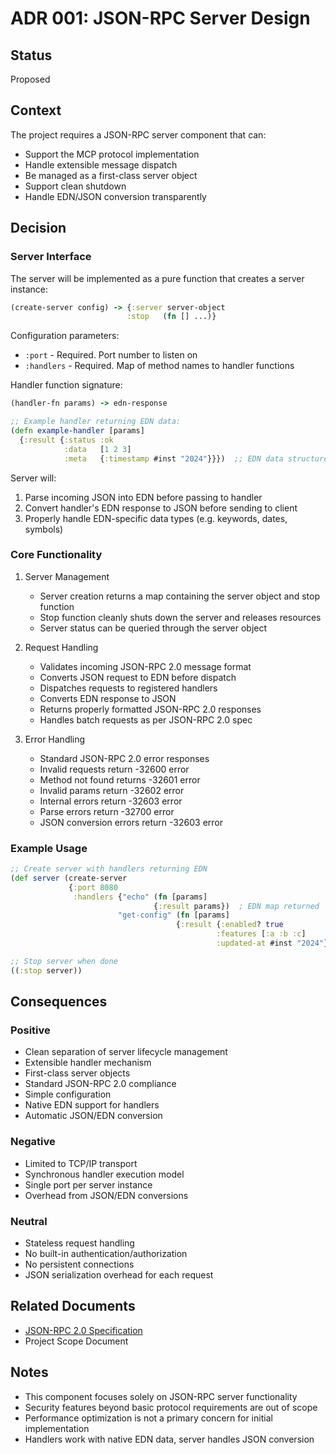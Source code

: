 # ADR 001: JSON-RPC Server Design

## Status
Proposed

## Context
The project requires a JSON-RPC server component that can:
- Support the MCP protocol implementation
- Handle extensible message dispatch
- Be managed as a first-class server object
- Support clean shutdown
- Handle EDN/JSON conversion transparently

## Decision

### Server Interface

The server will be implemented as a pure function that creates a server instance:

```clojure
(create-server config) -> {:server server-object
                          :stop   (fn [] ...)}
```

Configuration parameters:
- `:port` - Required. Port number to listen on
- `:handlers` - Required. Map of method names to handler functions

Handler function signature:
```clojure
(handler-fn params) -> edn-response

;; Example handler returning EDN data:
(defn example-handler [params]
  {:result {:status :ok
            :data   [1 2 3]
            :meta   {:timestamp #inst "2024"}}})  ;; EDN data structures
```

Server will:
1. Parse incoming JSON into EDN before passing to handler
2. Convert handler's EDN response to JSON before sending to client
3. Properly handle EDN-specific data types (e.g. keywords, dates, symbols)

### Core Functionality

1. Server Management
   - Server creation returns a map containing the server object and stop function
   - Stop function cleanly shuts down the server and releases resources
   - Server status can be queried through the server object

2. Request Handling
   - Validates incoming JSON-RPC 2.0 message format
   - Converts JSON request to EDN before dispatch
   - Dispatches requests to registered handlers
   - Converts EDN response to JSON
   - Returns properly formatted JSON-RPC 2.0 responses
   - Handles batch requests as per JSON-RPC 2.0 spec

3. Error Handling
   - Standard JSON-RPC 2.0 error responses
   - Invalid requests return -32600 error
   - Method not found returns -32601 error
   - Invalid params return -32602 error
   - Internal errors return -32603 error
   - Parse errors return -32700 error
   - JSON conversion errors return -32603 error

### Example Usage

```clojure
;; Create server with handlers returning EDN
(def server (create-server
             {:port 8080
              :handlers {"echo" (fn [params]
                                {:result params})  ; EDN map returned
                        "get-config" (fn [params]
                                     {:result {:enabled? true
                                              :features [:a :b :c]
                                              :updated-at #inst "2024"}})}}))

;; Stop server when done
((:stop server))
```

## Consequences

### Positive
- Clean separation of server lifecycle management
- Extensible handler mechanism
- First-class server objects
- Standard JSON-RPC 2.0 compliance
- Simple configuration
- Native EDN support for handlers
- Automatic JSON/EDN conversion

### Negative
- Limited to TCP/IP transport
- Synchronous handler execution model
- Single port per server instance
- Overhead from JSON/EDN conversions

### Neutral
- Stateless request handling
- No built-in authentication/authorization
- No persistent connections
- JSON serialization overhead for each request

## Related Documents
- [JSON-RPC 2.0 Specification](https://www.jsonrpc.org/specification)
- Project Scope Document

## Notes
- This component focuses solely on JSON-RPC server functionality
- Security features beyond basic protocol requirements are out of scope
- Performance optimization is not a primary concern for initial implementation
- Handlers work with native EDN data, server handles JSON conversion
